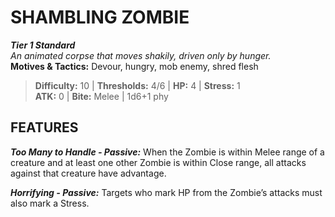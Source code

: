 ﻿---
tier: 1
type: Standard
difficulty: 10
hp: 4
stress: 1
---
# SHAMBLING ZOMBIE

***Tier 1 Standard***  
*An animated corpse that moves shakily, driven only by hunger.*  
**Motives & Tactics:** Devour, hungry, mob enemy, shred flesh

> **Difficulty:** 10 | **Thresholds:** 4/6 | **HP:** 4 | **Stress:** 1  
> **ATK:** 0 | **Bite:** Melee | 1d6+1 phy  

## FEATURES

***Too Many to Handle - Passive:*** When the Zombie is within Melee range of a creature and at least one other Zombie is within Close range, all attacks against that creature have advantage.

***Horrifying - Passive:*** Targets who mark HP from the Zombie’s attacks must also mark a Stress.
